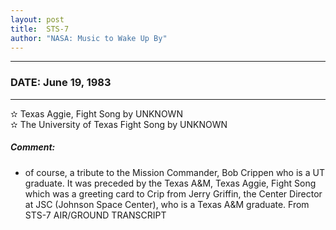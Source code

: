 ```yaml
---
layout: post
title:  STS-7
author: "NASA: Music to Wake Up By"
---
```


----
### DATE: June 19, 1983
----
✫ Texas Aggie, Fight Song by UNKNOWN  &nbsp;<br />✫ The University of Texas Fight Song by UNKNOWN

##### Comment:
* of course, a tribute to the Mission Commander, Bob Crippen who is a UT graduate. It was preceded by the Texas A&M, Texas Aggie, Fight Song which was a greeting card to Crip from Jerry Griffin, the Center Director at JSC (Johnson Space Center), who is a Texas A&M graduate. From STS-7 AIR/GROUND TRANSCRIPT
